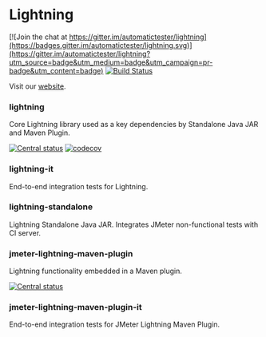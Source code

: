 # Lightning

[![Join the chat at https://gitter.im/automatictester/lightning](https://badges.gitter.im/automatictester/lightning.svg)](https://gitter.im/automatictester/lightning?utm_source=badge&utm_medium=badge&utm_campaign=pr-badge&utm_content=badge)
[![Build Status](https://snap-ci.com/automatictester/lightning/branch/master/build_image)](https://snap-ci.com/automatictester/lightning/branch/master)

Visit our [website](http://automatictester.github.io/lightning/).

### lightning

Core Lightning library used as a key dependencies by Standalone Java JAR and Maven Plugin.

[![Central status](https://maven-badges.herokuapp.com/maven-central/uk.co.automatictester/lightning/badge.svg)](https://maven-badges.herokuapp.com/maven-central/uk.co.automatictester/lightning)
[![codecov](https://codecov.io/gh/automatictester/lightning/branch/master/graph/badge.svg)](https://codecov.io/gh/automatictester/lightning)

### lightning-it

End-to-end integration tests for Lightning.

### lightning-standalone

Lightning Standalone Java JAR. Integrates JMeter non-functional tests with CI server.

### jmeter-lightning-maven-plugin

Lightning functionality embedded in a Maven plugin.

[![Central status](https://maven-badges.herokuapp.com/maven-central/uk.co.automatictester/jmeter-lightning-maven-plugin/badge.svg)](https://maven-badges.herokuapp.com/maven-central/uk.co.automatictester/jmeter-lightning-maven-plugin)

### jmeter-lightning-maven-plugin-it

End-to-end integration tests for JMeter Lightning Maven Plugin.